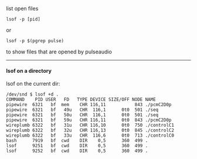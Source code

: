 list open files

```
lsof -p [pid]
```

or

```
lsof -p $(pgrep pulse)
```
to show files that are opened by pulseaudio

***

#### lsof on a directory

lsof on the current dir:
```
/dev/snd $ lsof +d .
COMMAND    PID USER   FD   TYPE DEVICE SIZE/OFF NODE NAME
pipewire  6321   bf  mem    CHR 116,11           843 ./pcmC2D0p
pipewire  6321   bf   49u   CHR  116,1      0t0  501 ./seq
pipewire  6321   bf   50u   CHR  116,1      0t0  501 ./seq
pipewire  6321   bf   59u   CHR 116,11      0t0  843 ./pcmC2D0p
wireplumb 6322   bf   31u   CHR 116,10      0t0  750 ./controlC1
wireplumb 6322   bf   32u   CHR 116,13      0t0  845 ./controlC2
wireplumb 6322   bf   33u   CHR  116,6      0t0  713 ./controlC0
bash      7919   bf  cwd    DIR    0,5      360  499 .
lsof      9251   bf  cwd    DIR    0,5      360  499 .
lsof      9252   bf  cwd    DIR    0,5      360  499 .
```
